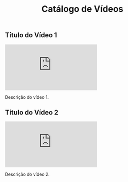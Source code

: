 <!DOCTYPE html>
<html lang="pt-BR">
<head>
    <meta charset="UTF-8">
    <meta name="viewport" content="width=device-width, initial-scale=1.0">
    <title>Catálogo de Vídeos</title>
    <link rel="stylesheet" href="styles.css">
</head>
<body>
    <header>
        <h1>Catálogo de Vídeos</h1>
    </header>
    <main>
        <div class="video-card">
            <h2>Título do Vídeo 1</h2>
            <iframe src="https://www.youtube.com/embed/VIDEO_ID_1" frameborder="0" allowfullscreen></iframe>
            <p>Descrição do vídeo 1.</p>
        </div>
        <div class="video-card">
            <h2>Título do Vídeo 2</h2>
            <iframe src="https://www.youtube.com/embed/VIDEO_ID_2" frameborder="0" allowfullscreen></iframe>
            <p>Descrição do vídeo 2.</p>
        </div>
        <!-- Adicione mais vídeos aqui -->
    </main>
</body>
</html>


<!---
ingrid865/ingrid865 is a ✨ special ✨ repository because its `README.md` (this file) appears on your GitHub profile.
You can click the Preview link to take a look at your changes.
--->
